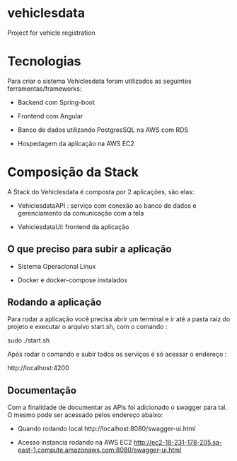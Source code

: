# vehiclesdata
Project for vehicle registration  

# Tecnologias


Para criar o sistema Vehiclesdata foram utilizados as seguintes ferramentas/frameworks:


- Backend com Spring-boot

- Frontend com Angular

- Banco de dados utilizando PostgresSQL na AWS com RDS

- Hospedagem da aplicação na AWS EC2
  

# Composição da Stack

  

A Stack do Vehiclesdata é composta por 2 aplicações, são elas:


- VehiclesdataAPI : serviço com conexão ao banco de dados e gerenciamento da comunicação com a tela

- VehiclesdataUI: frontend da aplicação

  

## O que preciso para subir a aplicação

  

- Sistema Operacional Linux

- Docker e docker-compose instalados

  

## Rodando a aplicação

  

Para rodar a aplicação você precisa abrir um terminal e ir até a pasta raiz do projeto e executar o arquivo start.sh, com o comando :

  

sudo ./start.sh

  

Após rodar o comando e subir todos os serviços é só acessar o endereço :

http://localhost:4200


## Documentação
Com a finalidade de documentar as APIs foi adicionado o swagger para tal. O mesmo pode ser acessado pelos endereço abaixo:

- Quando rodando local 
 http://localhost:8080/swagger-ui.html
 
- Acesso instancia rodando na AWS EC2
http://ec2-18-231-178-205.sa-east-1.compute.amazonaws.com:8080/swagger-ui.html 
 
